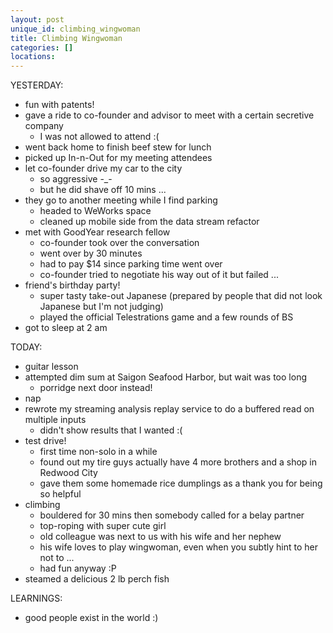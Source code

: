 ```yaml
---
layout: post
unique_id: climbing_wingwoman
title: Climbing Wingwoman
categories: []
locations: 
---
```


YESTERDAY:
* fun with patents!
* gave a ride to co-founder and advisor to meet with a certain secretive company
  * I was not allowed to attend :(
* went back home to finish beef stew for lunch
* picked up In-n-Out for my meeting attendees
* let co-founder drive my car to the city
  * so aggressive -_-
  * but he did shave off 10 mins ...
* they go to another meeting while I find parking
  * headed to WeWorks space
  * cleaned up mobile side from the data stream refactor
* met with GoodYear research fellow
  * co-founder took over the conversation
  * went over by 30 minutes
  * had to pay $14 since parking time went over
  * co-founder tried to negotiate his way out of it but failed ...
* friend's birthday party!
  * super tasty take-out Japanese (prepared by people that did not look Japanese but I'm not judging)
  * played the official Telestrations game and a few rounds of BS
* got to sleep at 2 am

TODAY:
* guitar lesson
* attempted dim sum at Saigon Seafood Harbor, but wait was too long
  * porridge next door instead!
* nap
* rewrote my streaming analysis replay service to do a buffered read on multiple inputs
  * didn't show results that I wanted :(
* test drive!
  * first time non-solo in a while
  * found out my tire guys actually have 4 more brothers and a shop in Redwood City
  * gave them some homemade rice dumplings as a thank you for being so helpful
* climbing
  * bouldered for 30 mins then somebody called for a belay partner
  * top-roping with super cute girl
  * old colleague was next to us with his wife and her nephew
  * his wife loves to play wingwoman, even when you subtly hint to her not to ...
  * had fun anyway :P
* steamed a delicious 2 lb perch fish

LEARNINGS:
* good people exist in the world :)
